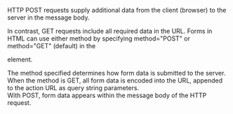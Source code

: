 HTTP POST requests supply additional data from the client (browser) to the server in the message body.        

In contrast, GET requests include all required data in the URL. Forms in HTML can use either method by specifying method="POST" or method="GET" (default) in the <form> element.       


The method specified determines how form data is submitted to the server.     
When the method is GET, all form data is encoded into the URL, appended to the action URL as query string parameters.     
With POST, form data appears within the message body of the HTTP request.     
